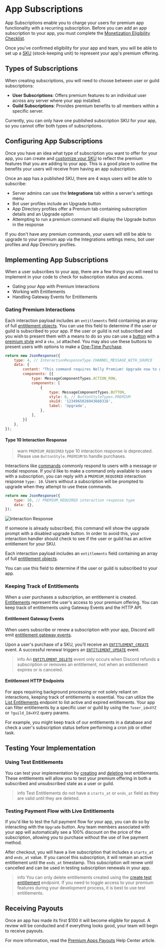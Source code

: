 # App Subscriptions

App Subscriptions enable you to charge your users for premium app functionality with a recurring subscription. Before you can add an app subscription to your app, you must complete the [Monetization Eligibility Checklist](#DOCS_MONETIZATION_OVERVIEW/eligibility-checklist).

Once you've confirmed eligibility for your app and team, you will be able to set up a [SKU](#DOCS_MONETIZATION_SKUS) (stock-keeping unit) to represent your app's premium offering.

## Types of Subscriptions

When creating subscriptions, you will need to choose between user or guild subscriptions:

-   **User Subscriptions**: Offers premium features to an individual user across any server where your app installed.
-   **Guild Subscriptions**: Provides premium benefits to all members within a specific server.

Currently, you can only have one published subscription SKU for your app, so you cannot offer both types of subscriptions.

## Configuring App Subscriptions

Once you have an idea what type of subscription you want to offer for your app, you can create and [customize your SKU](#DOCS_MONETIZATION_SKUS/customizing-your-skus) to reflect the premium features that you are adding to your app. This is a good place to outline the benefits your users will receive from having an app subscription.

Once an app has a published SKU, there are 4 ways users will be able to subscribe:

-   Server admins can use the **Integrations** tab within a server's settings menu
-   Bot user profiles include an Upgrade button
-   App Directory profiles offer a Premium tab containing subscription details and an Upgrade option
-   Attempting to run a premium command will display the Upgrade button in the response

If you don't have any premium commands, your users will still be able to upgrade to your premium app via the Integrations settings menu, bot user profiles and App Directory profiles.

## Implementing App Subscriptions

When a user subscribes to your app, there are a few things you will need to implement in your code to check for subscription status and access.

-   Gating your App with Premium Interactions
-   Working with Entitlements
-   Handling Gateway Events for Entitlements

### Gating Premium Interactions

Each interaction payload includes an `entitlements` field containing an array of full [entitlement objects](#DOCS_MONETIZATION_ENTITLEMENTS/entitlement-object). You can use this field to determine if the user or guild is subscribed to your app. If the user or guild is not subscribed and you wish to present them with a means to do so you can use a [button](#DOCS_INTERACTIONS_MESSAGE_COMPONENTS/buttons) with a [premium style](#DOCS_INTERACTIONS_MESSAGE_COMPONENTS/button-object-button-styles) and a `sku_id` attached. You may also use these buttons to present users with options to make a [One-Time Purchase](#DOCS_MONETIZATION_ONE-TIME_PURCHASES).

```javascript
return new JsonResponse({
    type: 4, // InteractionResponseType.CHANNEL_MESSAGE_WITH_SOURCE
    data: {
        content: "This command requires Nelly Premium! Upgrade now to get access to these features!",
        components: [{
            type: MessageComponentTypes.ACTION_ROW,
            components: [
                {
                    type: MessageComponentTypes.BUTTON,
                    style: 6, // ButtonStyleTypes.PREMIUM
                    skuId: '1234965026943668316',
                    label: 'Upgrade',
                },
            ],
        }]
    },
});
```

#### Type 10 Interaction Response

> warn
> `PREMIUM_REQUIRED` type 10 interaction response is deprecated. Please use `ButtonStyle.PREMIUM` to handle purchases.

Interactions like [commands](#DOCS_INTERACTIONS_APPLICATION_COMMANDS) commonly respond to users with a message or modal response. If you'd like to make a command only available to users with a subscription, you can reply with a `PREMIUM_REQUIRED` interaction response `type: 10`. Users without a subscription will be prompted to upgrade when they attempt to use these commands.

```javascript
return new JsonResponse({
    type: 10, // PREMIUM_REQUIRED interaction response type
    data: {},
});
```

![Interaction Response](monetization-interaction-response.png)

If someone is already subscribed, this command will show the upgrade prompt with a disabled upgrade button. In order to avoid this, your interaction handler should check to see if the user or guild has an active entitlement for your SKU.

Each interaction payload includes an `entitlements` field containing an array of full [entitlement objects](#DOCS_MONETIZATION_ENTITLEMENTS/entitlement-object).

You can use this field to determine if the user or guild is subscribed to your app.

### Keeping Track of Entitlements

When a user purchases a subscription, an entitlement is created. [Entitlements](#DOCS_MONETIZATION_ENTITLEMENTS) represent the user's access to your premium offering. You can keep track of entitlements using Gateway Events and the HTTP API.

#### Entitlement Gateway Events

When users subscribe or renew a subscription with your app, Discord will emit [entitlement gateway events](#DOCS_MONETIZATION_ENTITLEMENTS/gateway-events).

Upon a user's purchase of a SKU, you'll receive an [`ENTITLEMENT_CREATE`](#DOCS_MONETIZATION_ENTITLEMENTS/new-entitlement) event. A successful renewal triggers an [`ENTITLEMENT_UPDATE`](#DOCS_MONETIZATION_ENTITLEMENTS/updated-entitlement) event.

> info
> An [`ENTITLEMENT_DELETE`](#DOCS_MONETIZATION_ENTITLEMENTS/deleted-entitlement) event only occurs when Discord refunds a subscription or removes an entitlement, not when an entitlement expires or is canceled.

#### Entitlement HTTP Endpoints

For apps requiring background processing or not solely reliant on interactions, keeping track of entitlements is essential. You can utilize the [List Entitlements](#DOCS_MONETIZATION_ENTITLEMENTS/list-entitlements) endpoint to list active and expired entitlements. Your app can filter entitlements by a specific user or guild by using the `?user_id=XYZ` or `?guild_Id=XYZ` query params.

For example, you might keep track of our entitlements in a database and check a user's subscription status before performing a cron job or other task.

## Testing Your Implementation

### Using Test Entitlements

You can test your implementation by [creating](#DOCS_MONETIZATION_ENTITLEMENTS/create-test-entitlement) and [deleting](#DOCS_MONETIZATION_ENTITLEMENTS/delete-test-entitlement) test entitlements. These entitlements will allow you to test your premium offering in both a subscribed and unsubscribed state as a user or guild.

> info
> Test Entitlements do not have a `starts_at` or `ends_at` field as they are valid until they are deleted.

### Testing Payment Flow with Live Entitlements

If you'd like to test the full payment flow for your app, you can do so by interacting with the `Upgrade` button. Any team members associated with your app will automatically see a 100% discount on the price of the subscription, allowing you to purchase without the use of live payment method.

After checkout, you will have a live subscription that includes a `starts_at` and `ends_at` value. If you cancel this subscription, it will remain an active entitlement until the `ends_at` timestamp. This subscription will renew until cancelled and can be used in testing subscription renewals in your app.

> info
> You can only delete entitlements created using the [create test entitlement](#DOCS_MONETIZATION_ENTITLEMENTS/create-test-entitlement) endpoint. If you need to toggle access to your premium features during your development process, it is best to use test entitlements.

## Receiving Payouts

Once an app has made its first $100 it will become eligible for payout. A review will be conducted and if everything looks good, your team will begin to receive payouts.

For more information, read the [Premium Apps Payouts](https://support-dev.discord.com/hc/articles/17299902720919) Help Center article.
